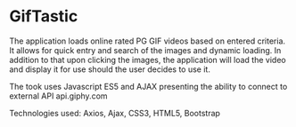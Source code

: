# GifTastic

The application loads online rated PG GIF videos based on entered criteria. It allows for quick entry and search of the images and dynamic loading. In addition to that upon clicking the images, the application will load the video and display it for use should the user decides to use it.

The took uses Javascript ES5 and AJAX presenting the ability to connect to external API api.giphy.com

Technologies used:
Axios, Ajax, CSS3, HTML5, Bootstrap
